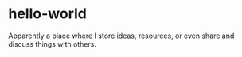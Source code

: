 # hello-world
Apparently a place where I store ideas, resources, or even share and discuss things with others.
